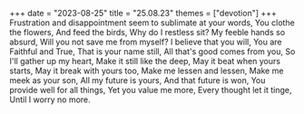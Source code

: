 +++
date = "2023-08-25"
title = "25.08.23"
themes = ["devotion"]
+++
Frustration and disappointment seem to sublimate at your words,
You clothe the flowers,
And feed the birds,
Why do I restless sit?
My feeble hands so absurd,
Will you not save me from myself?
I believe that you will,
You are Faithful and True,
That is your name still,
All that's good comes from you,
So I'll gather up my heart,
Make it still like the deep,
May it beat when yours starts,
May it break with yours too,
Make me lessen and lessen,
Make me meek as your son,
All my future is yours,
And that future is won,
You provide well for all things,
Yet you value me more,
Every thought let it tinge, 
Until I worry no more.
